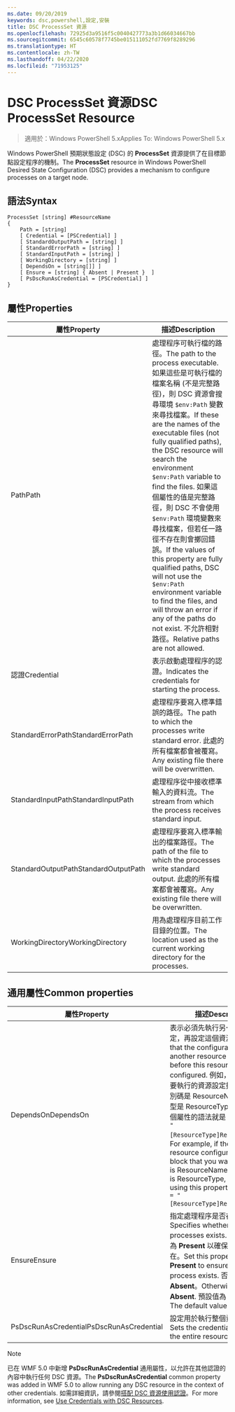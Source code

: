 ```yaml
---
ms.date: 09/20/2019
keywords: dsc,powershell,設定,安裝
title: DSC ProcessSet 資源
ms.openlocfilehash: 72925d3a9516f5c0040427773a3b1d66034667bb
ms.sourcegitcommit: 6545c60578f7745be015111052fd7769f8289296
ms.translationtype: HT
ms.contentlocale: zh-TW
ms.lasthandoff: 04/22/2020
ms.locfileid: "71953125"
---
```

# <a name="dsc-processset-resource"></a><span data-ttu-id="9216a-103">DSC ProcessSet 資源</span><span class="sxs-lookup"><span data-stu-id="9216a-103">DSC ProcessSet Resource</span></span>

> <span data-ttu-id="9216a-104">適用於：Windows PowerShell 5.x</span><span class="sxs-lookup"><span data-stu-id="9216a-104">Applies To: Windows PowerShell 5.x</span></span>

<span data-ttu-id="9216a-105">Windows PowerShell 預期狀態設定 (DSC) 的 **ProcessSet** 資源提供了在目標節點設定程序的機制。</span><span class="sxs-lookup"><span data-stu-id="9216a-105">The **ProcessSet** resource in Windows PowerShell Desired State Configuration (DSC) provides a mechanism to configure processes on a target node.</span></span>

## <a name="syntax"></a><span data-ttu-id="9216a-106">語法</span><span class="sxs-lookup"><span data-stu-id="9216a-106">Syntax</span></span>

```Syntax
ProcessSet [string] #ResourceName
{
    Path = [string]
    [ Credential = [PSCredential] ]
    [ StandardOutputPath = [string] ]
    [ StandardErrorPath = [string] ]
    [ StandardInputPath = [string] ]
    [ WorkingDirectory = [string] ]
    [ DependsOn = [string[]] ]
    [ Ensure = [string] { Absent | Present }  ]
    [ PsDscRunAsCredential = [PSCredential] ]
}
```

## <a name="properties"></a><span data-ttu-id="9216a-107">屬性</span><span class="sxs-lookup"><span data-stu-id="9216a-107">Properties</span></span>

|<span data-ttu-id="9216a-108">屬性</span><span class="sxs-lookup"><span data-stu-id="9216a-108">Property</span></span> |<span data-ttu-id="9216a-109">描述</span><span class="sxs-lookup"><span data-stu-id="9216a-109">Description</span></span> |
|---|---|
|<span data-ttu-id="9216a-110">Path</span><span class="sxs-lookup"><span data-stu-id="9216a-110">Path</span></span> |<span data-ttu-id="9216a-111">處理程序可執行檔的路徑。</span><span class="sxs-lookup"><span data-stu-id="9216a-111">The path to the process executable.</span></span> <span data-ttu-id="9216a-112">如果這些是可執行檔的檔案名稱 (不是完整路徑)，則 DSC 資源會搜尋環境 `$env:Path` 變數來尋找檔案。</span><span class="sxs-lookup"><span data-stu-id="9216a-112">If these are the names of the executable files (not fully qualified paths), the DSC resource will search the environment `$env:Path` variable to find the files.</span></span> <span data-ttu-id="9216a-113">如果這個屬性的值是完整路徑，則 DSC 不會使用 `$env:Path` 環境變數來尋找檔案，但若任一路徑不存在則會擲回錯誤。</span><span class="sxs-lookup"><span data-stu-id="9216a-113">If the values of this property are fully qualified paths, DSC will not use the `$env:Path` environment variable to find the files, and will throw an error if any of the paths do not exist.</span></span> <span data-ttu-id="9216a-114">不允許相對路徑。</span><span class="sxs-lookup"><span data-stu-id="9216a-114">Relative paths are not allowed.</span></span> |
|<span data-ttu-id="9216a-115">認證</span><span class="sxs-lookup"><span data-stu-id="9216a-115">Credential</span></span> |<span data-ttu-id="9216a-116">表示啟動處理程序的認證。</span><span class="sxs-lookup"><span data-stu-id="9216a-116">Indicates the credentials for starting the process.</span></span> |
|<span data-ttu-id="9216a-117">StandardErrorPath</span><span class="sxs-lookup"><span data-stu-id="9216a-117">StandardErrorPath</span></span> |<span data-ttu-id="9216a-118">處理程序要寫入標準錯誤的路徑。</span><span class="sxs-lookup"><span data-stu-id="9216a-118">The path to which the processes write standard error.</span></span> <span data-ttu-id="9216a-119">此處的所有檔案都會被覆寫。</span><span class="sxs-lookup"><span data-stu-id="9216a-119">Any existing file there will be overwritten.</span></span> |
|<span data-ttu-id="9216a-120">StandardInputPath</span><span class="sxs-lookup"><span data-stu-id="9216a-120">StandardInputPath</span></span> |<span data-ttu-id="9216a-121">處理程序從中接收標準輸入的資料流。</span><span class="sxs-lookup"><span data-stu-id="9216a-121">The stream from which the process receives standard input.</span></span> |
|<span data-ttu-id="9216a-122">StandardOutputPath</span><span class="sxs-lookup"><span data-stu-id="9216a-122">StandardOutputPath</span></span> |<span data-ttu-id="9216a-123">處理程序要寫入標準輸出的檔案路徑。</span><span class="sxs-lookup"><span data-stu-id="9216a-123">The path of the file to which the processes write standard output.</span></span> <span data-ttu-id="9216a-124">此處的所有檔案都會被覆寫。</span><span class="sxs-lookup"><span data-stu-id="9216a-124">Any existing file there will be overwritten.</span></span> |
|<span data-ttu-id="9216a-125">WorkingDirectory</span><span class="sxs-lookup"><span data-stu-id="9216a-125">WorkingDirectory</span></span> |<span data-ttu-id="9216a-126">用為處理程序目前工作目錄的位置。</span><span class="sxs-lookup"><span data-stu-id="9216a-126">The location used as the current working directory for the processes.</span></span> |

## <a name="common-properties"></a><span data-ttu-id="9216a-127">通用屬性</span><span class="sxs-lookup"><span data-stu-id="9216a-127">Common properties</span></span>

|<span data-ttu-id="9216a-128">屬性</span><span class="sxs-lookup"><span data-stu-id="9216a-128">Property</span></span> |<span data-ttu-id="9216a-129">描述</span><span class="sxs-lookup"><span data-stu-id="9216a-129">Description</span></span> |
|---|---|
|<span data-ttu-id="9216a-130">DependsOn</span><span class="sxs-lookup"><span data-stu-id="9216a-130">DependsOn</span></span> |<span data-ttu-id="9216a-131">表示必須先執行另一個資源的設定，再設定這個資源。</span><span class="sxs-lookup"><span data-stu-id="9216a-131">Indicates that the configuration of another resource must run before this resource is configured.</span></span> <span data-ttu-id="9216a-132">例如，如果第一個想要執行的資源設定指令碼區塊識別碼是 ResourceName，而其類型是 ResourceType，則使用這個屬性的語法就是 `DependsOn = "[ResourceType]ResourceName"`。</span><span class="sxs-lookup"><span data-stu-id="9216a-132">For example, if the ID of the resource configuration script block that you want to run first is ResourceName and its type is ResourceType, the syntax for using this property is `DependsOn = "[ResourceType]ResourceName"`.</span></span> |
|<span data-ttu-id="9216a-133">Ensure</span><span class="sxs-lookup"><span data-stu-id="9216a-133">Ensure</span></span> |<span data-ttu-id="9216a-134">指定處理程序是否存在。</span><span class="sxs-lookup"><span data-stu-id="9216a-134">Specifies whether the processes exists.</span></span> <span data-ttu-id="9216a-135">將此屬性設定為 **Present** 以確保處理程序存在。</span><span class="sxs-lookup"><span data-stu-id="9216a-135">Set this property to **Present** to ensure that the process exists.</span></span> <span data-ttu-id="9216a-136">否則，請設定為 **Absent**。</span><span class="sxs-lookup"><span data-stu-id="9216a-136">Otherwise, set it to **Absent**.</span></span> <span data-ttu-id="9216a-137">預設值為 **Present**。</span><span class="sxs-lookup"><span data-stu-id="9216a-137">The default value is **Present**.</span></span> |
|<span data-ttu-id="9216a-138">PsDscRunAsCredential</span><span class="sxs-lookup"><span data-stu-id="9216a-138">PsDscRunAsCredential</span></span> |<span data-ttu-id="9216a-139">設定用於執行整個資源的認證。</span><span class="sxs-lookup"><span data-stu-id="9216a-139">Sets the credential for running the entire resource as.</span></span> |

> [!NOTE]
> <span data-ttu-id="9216a-140">已在 WMF 5.0 中新增 **PsDscRunAsCredential** 通用屬性，以允許在其他認證的內容中執行任何 DSC 資源。</span><span class="sxs-lookup"><span data-stu-id="9216a-140">The **PsDscRunAsCredential** common property was added in WMF 5.0 to allow running any DSC resource in the context of other credentials.</span></span> <span data-ttu-id="9216a-141">如需詳細資訊，請參閱[搭配 DSC 資源使用認證](../../../configurations/runasuser.md)。</span><span class="sxs-lookup"><span data-stu-id="9216a-141">For more information, see [Use Credentials with DSC Resources](../../../configurations/runasuser.md).</span></span>